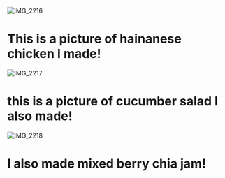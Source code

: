 ![IMG_2216](https://github.com/user-attachments/assets/4c04aade-72ec-40b9-80ab-66f5fe4d71bb)
# This is a picture of hainanese chicken I made!
![IMG_2217](https://github.com/user-attachments/assets/3b96d6b6-67a8-40ff-987a-8f5a2eb5a6fb)
# this is a picture of cucumber salad I also made!
![IMG_2218](https://github.com/user-attachments/assets/fcc60f1d-eb4b-4525-a7e6-47c8887f3bed)
# I also made mixed berry chia jam!
